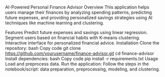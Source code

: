 AI-Powered Personal Finance Advisor
Overview
This application helps users manage their finances by analyzing spending patterns, predicting future expenses, and providing personalized savings strategies using AI techniques like machine learning and clustering.

Features
Predict future expenses and savings using linear regression.
Segment users based on financial habits with K-means clustering.
Interactive interface for personalized financial advice.
Installation
Clone the repository:
bash
Copy code
git clone https://github.com/yourusername/finance-advisor.git
cd finance-advisor
Install dependencies:
bash
Copy code
pip install -r requirements.txt
Usage
Load and preprocess data.
Run the application:
Follow the steps in the notebook/script: data preparation, preprocessing, modeling, and clustering.
